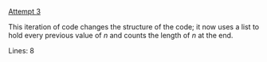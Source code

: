 [Attempt 3](http://www.codeskulptor.org/#user43_sXgqHn4FvQ_4.py)

This iteration of code changes the structure of the code; it now uses a list to hold every previous value of *n* and counts the length of *n* at the end.

Lines: 8